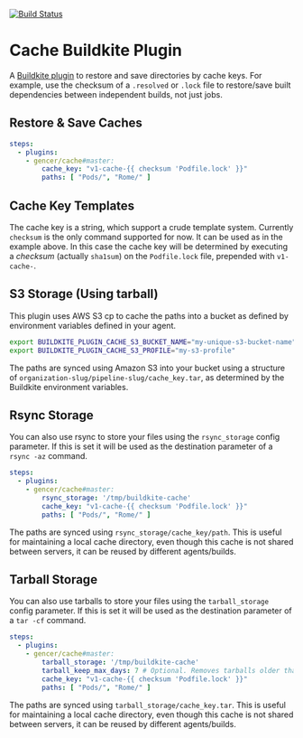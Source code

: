 [![Build Status](https://badge.buildkite.com/de63a1199fbe2ee8a8d7521bfc35f515934d638fa06b6aa9b1.svg?branch=master)](https://buildkite.com/blindingskies/cache-buildkite-plugin)

# Cache Buildkite Plugin

A [Buildkite plugin](https://buildkite.com/docs/agent/v3/plugins) to restore and save
directories by cache keys. For example, use the checksum of a `.resolved` or `.lock` file
to restore/save built dependencies between independent builds, not just jobs.

## Restore & Save Caches

```yml
steps:
  - plugins:
    - gencer/cache#master:
        cache_key: "v1-cache-{{ checksum 'Podfile.lock' }}"
        paths: [ "Pods/", "Rome/" ]
```

## Cache Key Templates

The cache key is a string, which support a crude template system. Currently `checksum` is
the only command supported for now. It can be used as in the example above. In this case
the cache key will be determined by executing a _checksum_ (actually `sha1sum`) on the
`Podfile.lock` file, prepended with `v1-cache-`.

## S3 Storage (Using tarball)

This plugin uses AWS S3 cp to cache the paths into a bucket as defined by environment
variables defined in your agent.

```bash
export BUILDKITE_PLUGIN_CACHE_S3_BUCKET_NAME="my-unique-s3-bucket-name"
export BUILDKITE_PLUGIN_CACHE_S3_PROFILE="my-s3-profile"
```

The paths are synced using Amazon S3 into your bucket using a structure of
`organization-slug/pipeline-slug/cache_key.tar`, as determined by the Buildkite environment
variables.

## Rsync Storage

You can also use rsync to store your files using the ``rsync_storage`` config parameter.
If this is set it will be used as the destination parameter of a ``rsync -az`` command.

```yml
steps:
  - plugins:
    - gencer/cache#master:
		rsync_storage: '/tmp/buildkite-cache'
        cache_key: "v1-cache-{{ checksum 'Podfile.lock' }}"
        paths: [ "Pods/", "Rome/" ]
```

The paths are synced using `rsync_storage/cache_key/path`. This is useful for maintaining a local
cache directory, even though this cache is not shared between servers, it can be reused by different
agents/builds.

## Tarball Storage

You can also use tarballs to store your files using the ``tarball_storage`` config parameter.
If this is set it will be used as the destination parameter of a ``tar -cf`` command.

```yml
steps:
  - plugins:
    - gencer/cache#master:
		tarball_storage: '/tmp/buildkite-cache'
		tarball_keep_max_days: 7 # Optional. Removes tarballs older than 7 days.
        cache_key: "v1-cache-{{ checksum 'Podfile.lock' }}"
        paths: [ "Pods/", "Rome/" ]
```

The paths are synced using `tarball_storage/cache_key.tar`. This is useful for maintaining a local
cache directory, even though this cache is not shared between servers, it can be reused by different
agents/builds.